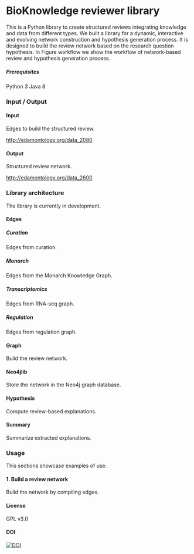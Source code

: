 # BioKnowledge reviewer library
This is a Python library to create structured reviews integrating knowledge and data from different types. We built a library for a dynamic, interactive and evolving network construction and hypothesis generation process. It is designed to build the review network based on the research question hypothesis. In Figure workflow we show the workflow of network-based review and hypothesis generation process. 

##### Prerequisites
Python 3
Java 8

### Input / Output
#### Input
Edges to build the structured review.

http://edamontology.org/data_2080

#### Output
Structured review network.

http://edamontology.org/data_2600

### Library architecture
The library is currently in development. 

#### Edges
##### Curation
Edges from curation.

##### Monarch
Edges from the Monarch Knowledge Graph.

##### Transcriptomics
Edges from RNA-seq graph.

##### Regulation
Edges from regulation graph.

#### Graph
Build the review network.

#### Neo4jlib
Store the network in the Neo4j graph database.

#### Hypothesis
Compute review-based explanations.

#### Summary
Summarize extracted explanations.


### Usage
This sections showcase examples of use.

#### 1. Build a review network
Build the network by compiling edges.

#### License
GPL v3.0

#### DOI
[![DOI](https://zenodo.org/badge/132827298.svg)](https://zenodo.org/badge/latestdoi/132827298)
